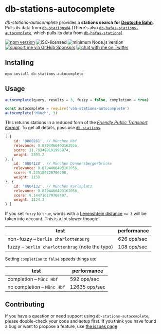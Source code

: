 # db-stations-autocomplete

*db-stations-autocomplete* provides a **stations search for [Deutsche Bahn](https://en.wikipedia.org/wiki/Deutsche_Bahn)**. Pulls its data from [`db-stations@4`](https://github.com/derhuerst/db-stations) (There's also [`db-hafas-stations-autocomplete`](https://github.com/derhuerst/db-hafas-stations-autocomplete), which pulls its data from [`db-hafas-stations`](https://github.com/derhuerst/db-hafas-stations)).

[![npm version](https://img.shields.io/npm/v/db-stations-autocomplete.svg)](https://www.npmjs.com/package/db-stations-autocomplete)
![ISC-licensed](https://img.shields.io/github/license/derhuerst/db-stations-autocomplete.svg)
![minimum Node.js version](https://img.shields.io/node/v/db-stations-autocomplete.svg)
[![support me via GitHub Sponsors](https://img.shields.io/badge/support%20me-donate-fa7664.svg)](https://github.com/sponsors/derhuerst)
[![chat with me on Twitter](https://img.shields.io/badge/chat%20with%20me-on%20Twitter-1da1f2.svg)](https://twitter.com/derhuerst)


## Installing

```shell
npm install db-stations-autocomplete
```


## Usage

```js
autocomplete(query, results = 3, fuzzy = false, completion = true)
```

```javascript
const autocomplete = require('vbb-stations-autocomplete')
autocomplete('Münch', 3)
```

This returns stations in a reduced form of the [*Friendly Public Transport Format*](https://github.com/public-transport/friendly-public-transport-format). To get all details, pass use [`db-stations`](https://github.com/derhuerst/db-stations).

```javascript
[ {
	id: '8000261', // München Hbf
	relevance: 0.8794466403162056,
	score: 11.763480191996974,
	weight: 2393.2
}, {
	id: '8004128', // München Donnersbergerbrücke
	relevance: 0.8794466403162056,
	score: 9.235186720706798,
	weight: 1158
}, {
	id: '8004132', // München Karlsplatz
	relevance: 0.8794466403162056,
	score: 9.144716179768407,
	weight: 1124.3
} ]
```

If you set `fuzzy` to `true`, words with a [Levenshtein distance](https://en.wikipedia.org/wiki/Levenshtein_distance) `<= 3` will be taken into account. This is a lot slower though:

test | performance
-----|------------
non-fuzzy – `berlin charlottenburg` | 626 ops/sec
fuzzy – `berlin charlottenbrug` (note the typo) | 108 ops/sec


Setting `completion` to `false` speeds things up:

test | performance
-----|------------
completion – `Münc Hbf` | 592 ops/sec
no completion – `Münc Hbf` | 12635 ops/sec


## Contributing

If you have a question or need support using `db-stations-autocomplete`, please double-check your code and setup first. If you think you have found a bug or want to propose a feature, use [the issues page](https://github.com/derhuerst/db-stations-autocomplete/issues).
